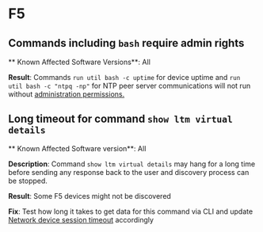 # F5

## Commands including `bash` require admin rights

** Known Affected Software Versions**: All

**Result**: Commands `run util bash -c uptime` for device uptime and `run util bash -c "ntpq -np"` for NTP peer server communications will not run without
 [administration permissions.](https://api-u.f5.com/support/kb-articles/K10272?pdf)

## Long timeout for command `show ltm virtual details`

** Known Affected Software version**: All

**Description**: Command `show ltm virtual details` may hang for a long time before sending any response back to the user and discovery process can be stopped.

**Result**: Some F5 devices might not be discovered

**Fix**: Test how long it takes to get data for this command via CLI and update [Network device session timeout](../../IP_Fabric_Settings/advanced/SSH_telnet.md) accordingly
